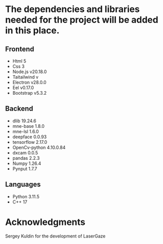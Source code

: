 # The dependencies and libraries needed for the project will be added in this place.

## Frontend
* Html 5
* Css  3
* Node.js v20.18.0
* Taitailwind v
* Electron v28.0.0
* Eel v0.17.0
* Bootstrap v5.3.2

## Backend
* dlib 19.24.6
* mne-base 1.8.0
* mne-lsl 1.6.0
* deepface 0.0.93
* tensorflow 2.17.0
* OpenCv-python 4.10.0.84
* dxcam 0.0.5
* pandas 2.2.3
* Numpy 1.26.4
* Pynput 1.7.7
## Languages
* Python 3.11.5
* C++ 17

# Acknowledgments
Sergey Kuldin for the development of LaserGaze